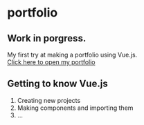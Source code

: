 # portfolio

## Work in porgress.

My first try at making a portfolio using Vue.js.  
[Click here to open my portfolio](https://benduwe.github.io/portfolio/#/)

## Getting to know Vue.js

1. Creating new projects
2. Making components and importing them
3. ...
